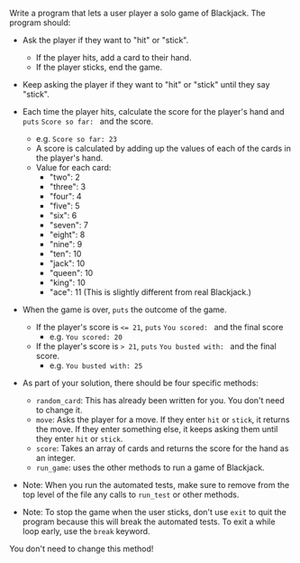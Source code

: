 Write a program that lets a user player a solo game of
Blackjack. The program should:
* Ask the player if they want to "hit" or "stick".
  * If the player hits, add a card to their hand.
  * If the player sticks, end the game.
* Keep asking the player if they want to "hit" or "stick" until they
  say "stick".
* Each time the player hits, calculate the score for the player's
  hand and `puts` `Score so far: ` and the score.
  * e.g. `Score so far: 23`
  * A score is calculated by adding up the values of each of the
    cards in the player's hand.
  * Value for each card:
    * "two": 2
    * "three": 3
    * "four": 4
    * "five": 5
    * "six": 6
    * "seven": 7
    * "eight": 8
    * "nine": 9
    * "ten": 10
    * "jack": 10
    * "queen": 10
    * "king": 10
    * "ace": 11 (This is slightly different from real Blackjack.)
* When the game is over, `puts` the outcome of the game.
  * If the player's score is `<= 21`, `puts` `You scored: ` and the
    final score
    * e.g. `You scored: 20`
  * If the player's score is `> 21`, `puts` `You busted with: ` and
    the final score.
    * e.g. `You busted with: 25`

* As part of your solution, there should be four specific methods:
  * `random_card`: This has already been written for you.  You don't
    need to change it.
  * `move`: Asks the player for a move.  If they enter `hit` or
    `stick`, it returns the move.  If they enter something else, it
    keeps asking them until they enter `hit` or `stick`.
  * `score`: Takes an array of cards and returns the score for the
    hand as an integer.
  * `run_game`: uses the other methods to run a game of Blackjack.

* Note: When you run the automated tests, make sure to remove from
  the top level of the file any calls to `run_test` or other
  methods.

* Note: To stop the game when the user sticks, don't use `exit` to
  quit the program because this will break the automated tests.  To
  exit a while loop early, use the `break` keyword.

You don't need to change this method!
